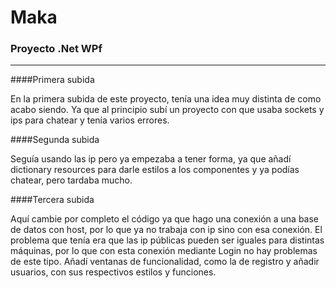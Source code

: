 # Maka
### Proyecto .Net WPf

---

####Primera subida

En la primera subida de este proyecto, tenía una idea muy distinta de como acabo siendo.
Ya que al principio subí un proyecto con que usaba sockets y ips para chatear y tenía varios errores.

####Segunda subida

Seguía usando las ip pero ya empezaba a tener forma, ya que añadí dictionary resources para darle estilos a los componentes y ya podías chatear, pero tardaba mucho.

####Tercera subida

Aquí cambie por completo el código ya que hago una conexión a una base de datos con host, por lo que ya no trabaja con ip sino con esa conexión.
El problema que tenía era que las ip públicas pueden ser iguales para distintas máquinas, por lo que con esta conexión mediante Login no hay problemas de este tipo.
Añadí ventanas de funcionalidad, como la de registro y añadir usuarios, con sus respectivos estilos y funciones.
